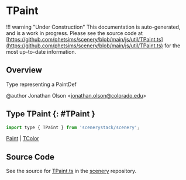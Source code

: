 # TPaint

!!! warning "Under Construction"
    This documentation is auto-generated, and is a work in progress. Please see the source code at
    [https://github.com/phetsims/scenery/blob/main/js/util/TPaint.ts](https://github.com/phetsims/scenery/blob/main/js/util/TPaint.ts) for the most up-to-date information.

## Overview

Type representing a PaintDef

@author Jonathan Olson &lt;jonathan.olson@colorado.edu&gt;

## Type TPaint {: #TPaint }


```js
import type { TPaint } from 'scenerystack/scenery';
```


[Paint](../scenery/Paint.md) | [TColor](../scenery/TColor.md)



## Source Code

See the source for [TPaint.ts](https://github.com/phetsims/scenery/blob/main/js/util/TPaint.ts) in the [scenery](https://github.com/phetsims/scenery) repository.
